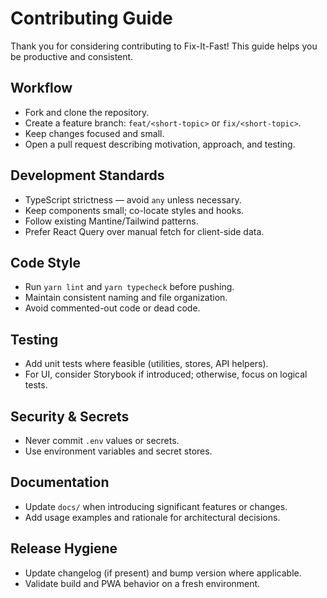 # Contributing Guide

Thank you for considering contributing to Fix-It-Fast! This guide helps you be productive and consistent.

## Workflow

- Fork and clone the repository.
- Create a feature branch: `feat/<short-topic>` or `fix/<short-topic>`.
- Keep changes focused and small.
- Open a pull request describing motivation, approach, and testing.

## Development Standards

- TypeScript strictness — avoid `any` unless necessary.
- Keep components small; co-locate styles and hooks.
- Follow existing Mantine/Tailwind patterns.
- Prefer React Query over manual fetch for client-side data.

## Code Style

- Run `yarn lint` and `yarn typecheck` before pushing.
- Maintain consistent naming and file organization.
- Avoid commented-out code or dead code.

## Testing

- Add unit tests where feasible (utilities, stores, API helpers).
- For UI, consider Storybook if introduced; otherwise, focus on logical tests.

## Security & Secrets

- Never commit `.env` values or secrets.
- Use environment variables and secret stores.

## Documentation

- Update `docs/` when introducing significant features or changes.
- Add usage examples and rationale for architectural decisions.

## Release Hygiene

- Update changelog (if present) and bump version where applicable.
- Validate build and PWA behavior on a fresh environment.